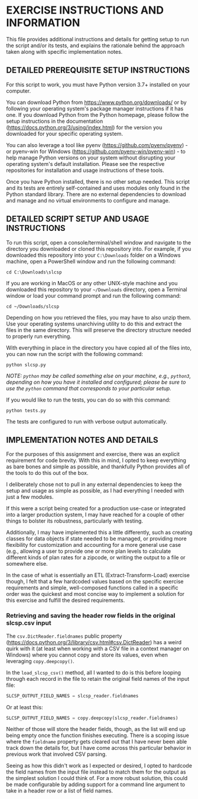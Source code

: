 # EXERCISE INSTRUCTIONS AND INFORMATION

This file provides additional instructions and details for getting setup to run
the script and/or its tests, and explains the rationale behind the approach
taken along with specific implementation notes.


## DETAILED PREREQUISITE SETUP INSTRUCTIONS

For this script to work, you must have Python version 3.7+ installed on your
computer.

You can download Python from https://www.python.org/downloads/ or by following
your operating system's package manager instructions if it has one.  If you
download Python from the Python homepage, please follow the setup instructions
in the documentation (https://docs.python.org/3/using/index.html) for the
version you downloaded for your specific operating system.

You can also leverage a tool like pyenv (https://github.com/pyenv/pyenv) - or
pyenv-win for Windows (https://github.com/pyenv-win/pyenv-win) - to help manage
Python versions on your system without disrupting your operating system's
default installation.  Please see the respective repositories for installation
and usage instructions of these tools.

Once you have Python installed, there is no other setup needed.  This script and
its tests are entirely self-contained and uses modules only found in the Python
standard library.  There are no external dependencies to download and manage and
no virtual environments to configure and manage.


## DETAILED SCRIPT SETUP AND USAGE INSTRUCTIONS

To run this script, open a console/terminal/shell window and navigate to the
directory you downloaded or cloned this repository into.  For example, if you
downloaded this repository into your `C:\Downloads` folder on a Windows machine,
open a PowerShell window and run the following command:

```
cd C:\Downloads\slcsp
```

If you are working in MacOS or any other UNIX-style machine and you downloaded
this repository to your `~/Downloads` directory, open a Terminal
window or load your command prompt and run the following command:

```
cd ~/Downloads/slcsp
```

Depending on how you retrieved the files, you may have to also unzip them.  Use
your operating systems unarchiving utility to do this and extract the files in
the same directory.  This will preserve the directory structure needed to
properly run everything.

With everything in place in the directory you have copied all of the files into,
you can now run the script with the following command:

```
python slcsp.py
```

_NOTE: `python` may be called something else on your machine, e.g., `python3`,
depending on how you have it installed and configured; please be sure to use the
`python` command that corresponds to your particular setup._

If you would like to run the tests, you can do so with this command:

```
python tests.py
```

The tests are configured to run with verbose output automatically.


## IMPLEMENTATION NOTES AND DETAILS

For the purposes of this assignment and exercise, there was an explicit
requirement for code brevity.  With this in mind, I opted to keep everything as
bare bones and simple as possible, and thankfully Python provides all of the
tools to do this out of the box.

I deliberately chose not to pull in any external dependencies to keep the setup
and usage as simple as possible, as I had everything I needed with just a few
modules.

If this were a script being created for a production use-case or integrated into
a larger production system, I may have reached for a couple of other things to
bolster its robustness, particularly with testing.

Additionally, I may have implemented this a little differently, such as creating
classes for data objects if state needed to be managed, or providing more
flexibility for customization and accounting for a more general use case (e.g.,
allowing a user to provide one or more plan levels to calculate different kinds
of plan rates for a zipcode, or writing the output to a file or somewhere else.

In the case of what is essentially an ETL (Extract-Transform-Load) exercise
though, I felt that a few hardcoded values based on the specific exercise
requirements and simple, well-composed functions called in a specific order was
the quickest and most concise way to implement a solution for this exercise and
fulfill the desired requirements.


### Retrieving and saving the header row fields in the original slcsp.csv input

The `csv.DictReader.fieldnames` public property
(https://docs.python.org/3/library/csv.html#csv.DictReader)
has a weird quirk with it (at least when working with a CSV file in a context
manager on Windows) where you cannot copy and store its values, even when
leveraging `copy.deepcopy()`.

In the `load_slcsp_csv()` method, all I wanted to do is this before looping
through each record in the file to retain the original field names of the input
file:

```python
SLCSP_OUTPUT_FIELD_NAMES = slcsp_reader.fieldnames
```

Or at least this:

```python
SLCSP_OUTPUT_FIELD_NAMES = copy.deepcopy(slcsp_reader.fieldnames)
```

Neither of those will store the header fields, though, as the list will end up
being empty once the function finishes executing. There is a scoping issue where
the `fieldname` property gets cleared out that I have never been able track down
the details for, but I have come across this particular behavior in previous
work that involved CSV parsing.

Seeing as how this didn't work as I expected or desired, I opted to hardcode the
field names from the input file instead to match them for the output as the
simplest solution I could think of.  For a more robust solution, this could be
made configurable by adding support for a command line argument to take in a
header row or a list of field names.
